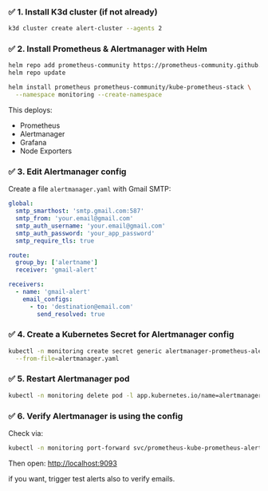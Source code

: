 ### ✅ 1. **Install K3d cluster (if not already)**

```bash
k3d cluster create alert-cluster --agents 2
```

### ✅ 2. **Install Prometheus & Alertmanager with Helm**

```bash
helm repo add prometheus-community https://prometheus-community.github.io/helm-charts
helm repo update

helm install prometheus prometheus-community/kube-prometheus-stack \
  --namespace monitoring --create-namespace
```

This deploys:

- Prometheus
- Alertmanager
- Grafana
- Node Exporters

### ✅ 3. **Edit Alertmanager config**

Create a file `alertmanager.yaml` with Gmail SMTP:

```yaml
global:
  smtp_smarthost: 'smtp.gmail.com:587'
  smtp_from: 'your.email@gmail.com'
  smtp_auth_username: 'your.email@gmail.com'
  smtp_auth_password: 'your_app_password'
  smtp_require_tls: true

route:
  group_by: ['alertname']
  receiver: 'gmail-alert'

receivers:
  - name: 'gmail-alert'
    email_configs:
      - to: 'destination@email.com'
        send_resolved: true
```

### ✅ 4. **Create a Kubernetes Secret for Alertmanager config**

```bash
kubectl -n monitoring create secret generic alertmanager-prometheus-alertmanager \
  --from-file=alertmanager.yaml
```

### ✅ 5. **Restart Alertmanager pod**

```bash
kubectl -n monitoring delete pod -l app.kubernetes.io/name=alertmanager
```

### ✅ 6. **Verify Alertmanager is using the config**

Check via:

```bash
kubectl -n monitoring port-forward svc/prometheus-kube-prometheus-alertmanager 9093
```

Then open: [http://localhost:9093](http://localhost:9093/)

if you want, trigger test alerts also to verify emails.